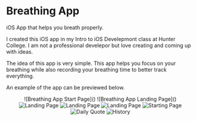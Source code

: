 # Breathing App
iOS App that helps you breath properly.

I created this iOS app in my Intro to iOS Develepmont class at Hunter College.
I am not a professional develepor but love creating and coming up with ideas.

The idea of this app is very simple. 
This app helps you focus on your breathing while also recording your breathing time to better track everything.

An example of the app can be previewed below.

<p align="center">
  ![Breathing App Start Page]()
  ![Breathing App Landing Page]()
  <img src="https://user-images.githubusercontent.com/31402721/147321622-13199b4f-5c69-44b9-bf97-6d6a0cde09bb.png" alt="Landing Page">
  <img src="https://user-images.githubusercontent.com/31402721/147321623-3a4e6c92-fbd4-49f9-8263-f43f08cd8fec.png" alt="Landing Page">
  <img src="https://user-images.githubusercontent.com/31402721/147319569-3eb89c58-9a1f-467b-bb29-5eedf397f7b1.png" alt="Landing Page">
  <img src="https://user-images.githubusercontent.com/31402721/147319582-d1021f56-ce31-4c36-a55f-870bdce99c06.png" alt="Starting Page">
  <img src="https://user-images.githubusercontent.com/31402721/147319963-52691833-3851-4c1e-8754-9f5807f771ae.png" alt="Daily Quote">
  <img src="https://user-images.githubusercontent.com/31402721/147319968-f741479c-0ec9-4e27-b4ce-0cbc4723c279.png" alt="History">
<p>
